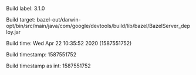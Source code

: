Build label: 3.1.0

Build target: bazel-out/darwin-opt/bin/src/main/java/com/google/devtools/build/lib/bazel/BazelServer_deploy.jar

Build time: Wed Apr 22 10:35:52 2020 (1587551752)

Build timestamp: 1587551752

Build timestamp as int: 1587551752
